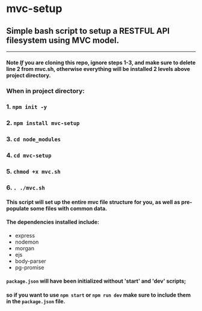 # mvc-setup
## Simple bash script to setup a RESTFUL API filesystem using MVC model.  
***  
#### Note *If* you are cloning this repo, ignore steps 1-3, and make sure to delete line 2 from mvc.sh, otherwise everything will be installed 2 levels above project directory.
### When in project directory:
### 1. `npm init -y`
### 2. `npm install mvc-setup`
### 3. `cd node_modules`
### 4. `cd mvc-setup`
### 5. `chmod +x mvc.sh`
### 6. `. ./mvc.sh`


#### This script will set up the entire mvc file structure for you, as well as pre-populate some files with common data.  
#### The dependencies installed include: 

* express
* nodemon
* morgan
* ejs
* body-parser
* pg-promise

#### `package.json` will have been initialized without 'start' and 'dev' scripts;     
#### so if you want to use `npm start` or `npm run dev` make sure to include them in the `package.json` file.
